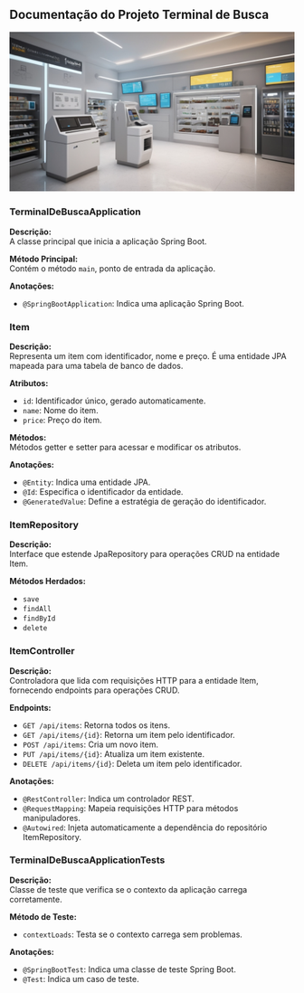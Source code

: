 ## Documentação do Projeto Terminal de Busca

![Imagem do Terminal](Imagemterminal2.jpg)

### TerminalDeBuscaApplication

**Descrição:**  
A classe principal que inicia a aplicação Spring Boot.

**Método Principal:**  
Contém o método `main`, ponto de entrada da aplicação.

**Anotações:**
- `@SpringBootApplication`: Indica uma aplicação Spring Boot.

### Item

**Descrição:**  
Representa um item com identificador, nome e preço. É uma entidade JPA mapeada para uma tabela de banco de dados.

**Atributos:**
- `id`: Identificador único, gerado automaticamente.
- `name`: Nome do item.
- `price`: Preço do item.

**Métodos:**  
Métodos getter e setter para acessar e modificar os atributos.

**Anotações:**
- `@Entity`: Indica uma entidade JPA.
- `@Id`: Especifica o identificador da entidade.
- `@GeneratedValue`: Define a estratégia de geração do identificador.

### ItemRepository

**Descrição:**  
Interface que estende JpaRepository para operações CRUD na entidade Item.

**Métodos Herdados:**
- `save`
- `findAll`
- `findById`
- `delete`

### ItemController

**Descrição:**  
Controladora que lida com requisições HTTP para a entidade Item, fornecendo endpoints para operações CRUD.

**Endpoints:**
- `GET /api/items`: Retorna todos os itens.
- `GET /api/items/{id}`: Retorna um item pelo identificador.
- `POST /api/items`: Cria um novo item.
- `PUT /api/items/{id}`: Atualiza um item existente.
- `DELETE /api/items/{id}`: Deleta um item pelo identificador.

**Anotações:**
- `@RestController`: Indica um controlador REST.
- `@RequestMapping`: Mapeia requisições HTTP para métodos manipuladores.
- `@Autowired`: Injeta automaticamente a dependência do repositório ItemRepository.

### TerminalDeBuscaApplicationTests

**Descrição:**  
Classe de teste que verifica se o contexto da aplicação carrega corretamente.

**Método de Teste:**
- `contextLoads`: Testa se o contexto carrega sem problemas.

**Anotações:**
- `@SpringBootTest`: Indica uma classe de teste Spring Boot.
- `@Test`: Indica um caso de teste.
